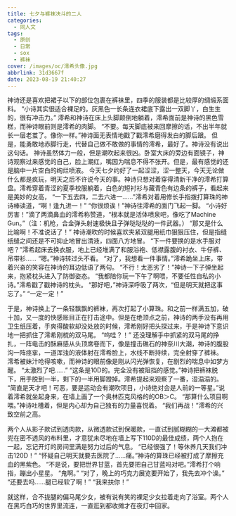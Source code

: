 ```yaml
---
title: 七夕与裤袜决斗的二人
categories:
  - 同人文
tags:
  - 原创
  - 日常
  - sox
  - 裤袜
cover: /images/oc/澪希头像.jpg
abbrlink: 31d3667f
date: 2023-08-19 21:40:27
---
```

神诗还是喜欢把裙子以下的部位包裹在裤袜里，四季的服装都是比较厚的绸缎系面料。
“小诗其实很适合裸足的。灰黑色一长条连衣裙底下露出一双脚丫，白生生的，很有冲击力。”
澪希和神诗在床上头脚颠倒地躺着，澪希面前是神诗的黑色雪糕，而神诗眼前则是澪希的肉脚。
“不要。每天脚底被来回摩擦的话，不出半年就长一层老茧了。像你一样。”神诗面无表情地戳了戳澪希磨得发白的脚后跟。
但是，能勇敢地赤脚行走，代替自己做不敢做的事情的澪希，最好了。神诗没有说出这句话。
神诗虽然体力一般，但是潮吹起来很凶。卧室大床的旁边有面镜子，神诗观察过来感觉的自己，脸上潮红，嘴因为喘息不得不张开。但是，最有感觉的还是脑中一片空白的绚烂喷液。
今天七夕约好了一起涩涩，涩一整天，今天无论做什么都是疯玩，明天之后不许说今天的事。神诗只想对着穿得清新干净的澪希打算盘。澪希穿着青涩的夏季校服躺着，白色的短衬衫与藏青色有边条的裤子，看起来是美妙的女高，
“一下五去四，二去六进一……”澪希对着用修长手指拨打算珠的神诗棒读道，“啊！逢九进一！”
“你很烦诶！”神诗往澪希的面门飞起一脚。
“小诗好厉害！”滴了两滴鼻血的澪希称赞道，“根本就是活体喷泉吧，像吃了Machine Gun。”（注：机枪，合金弹头射速极快且子弹哒哒哒的一件武器。）
“那又是什么比喻啊！不准说话了！”
神诗潮吹的时候喜欢夹紧双腿用纸巾狠狠压住，但是指缝纸缝之间还是不可抑止地冒出清液，四面八方地冒。
“下一件要换的是水手服对吧？”澪希起床去换衣服，地上已经堆满了和服浴袍、低襟露腹的衬衣、牛仔裤、吊带衫……
“嗯。”神诗转过头不看。
“对了，我想看一件事情。”澪希跪坐上床，带着兴奋的笑容在神诗的耳边低语了两句。
“不行！太恶劣了！”神诗一下子弹坐起来，抱紧枕头进入了防御姿态。
“我都陪你玩一下午了啊喂，不要任性自私的小诗。”澪希戳了戳神诗的枕头。
“那好吧，”神诗深呼吸了两次，“但是明天就把这事忘了。”
“一定一定！”

于是，神诗换上了一条轻飘飘的裤袜，再次打起了小算珠。和之前一样满五加，破十加，又一度的快感账目正在打击途中。但是在绝顶点之前，神诗的两手没有再用卫生纸压着，手爽得酸软却没处放的时候，澪希刚好把头探过来，于是神诗下意识地一把抓住了澪希刚梳的双马尾。
“呜哇？！”
还没理解手中抓紧的双马尾的挣扎，一阵电击的酥麻感从头顶席卷而下，像是撞击礁石的神奈川大潮，神诗的腹股沟一阵痉挛，一道浑浊的液体射在澪希脸上，水线不断持续，完全射穿了裤袜。
澪希被妹汁呛得咳嗽，而神诗的眼前像是刚从闪光弹恢复，在剧烈的喘息中如梦方醒。
“太激烈了吧……”
“这条是10D的。完全没有被阻挡的感觉。”神诗把裤袜脱下，用手脱到一半，剩下的一半用脚蹬掉。澪希提起来观察了一番，湿溻溻的。
“简直是天才吧！可恶，要是运动会有潮吹项目，小诗绝对会是人前的一等星。”说着澪希就坐起身来，在墙上画了一个奥林匹克风格的的OB＞C。
“那算什么项目啊喂。”神诗吐槽着，但是内心却为自己独有的力量喜悦着。
“我们再战！”澪希的兴致空前之高。

两个人从影子款试到透肉款，从微透款试到保暖款，一直试到腻糊糊的一大滩都被兜在密不透风的布料里，才意犹未尽地在墙上写下110D的最佳成绩，两个人抱在一起，忘记开灯的房间里满是努力过后的气息。
“已经很强了！等休养几天我们冲击120D！”
“怀疑自己明天就要去医院了……痛。”神诗的算珠已经被打成了摩擦充血的黑紫色。
“不是说，要把世界甘蓝，首先要把自己甘蓝吗对吧。”澪希打个响指，蹦出小星星。
“鬼啊。”
“对了，晚上的巧克力展览要开始了，我先去冲个澡。”
“还要去吗……腿已经软了啊！”
“我来扶你！”

就这样，合不拢腿的偏马尾少女，被有说有笑的裸足少女拉着走向了浴室。两个人在黑巧白巧的世界里流连，一直逛到都收摊才在夜灯中回家。